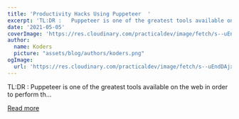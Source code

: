```yaml
---
title: 'Productivity Hacks Using Puppeteer  '
excerpt: 'TL:DR :   Puppeteer is one of the greatest tools available on the web in order to perform th...'
date: '2021-05-05'
coverImage: 'https://res.cloudinary.com/practicaldev/image/fetch/s--uEndDAjx--/c_imagga_scale,f_auto,fl_progressive,h_420,q_auto,w_1000/https://dev-to-uploads.s3.amazonaws.com/uploads/articles/tgx98l3z1q30jm0cu5lw.png'
author:
  name: Koders
  picture: "assets/blog/authors/koders.png"
ogImage:
  url: 'https://res.cloudinary.com/practicaldev/image/fetch/s--uEndDAjx--/c_imagga_scale,f_auto,fl_progressive,h_420,q_auto,w_1000/https://dev-to-uploads.s3.amazonaws.com/uploads/articles/tgx98l3z1q30jm0cu5lw.png'
---
```


TL:DR :   Puppeteer is one of the greatest tools available on the web in order to perform th...

[Read more](https://dev.to/sudarshansb143/productivity-hacks-using-puppeteer-81d)
